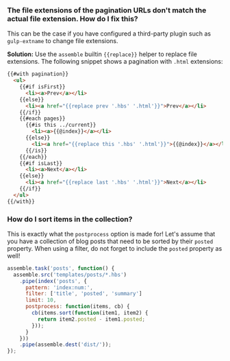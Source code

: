 ### The file extensions of the pagination URLs don't match the actual file extension. How do I fix this?
This can be the case if you have configured a third-party plugin such as `gulp-extname` to change file extensions.

**Solution:** Use the `assemble` builtin `{{replace}}` helper to replace file extensions. The following snippet shows a pagination with `.html` extensions:

```html
{{#with pagination}}
  <ul>
    {{#if isFirst}}
      <li><a>Prev</a></li>
    {{else}}
      <li><a href="{{replace prev '.hbs' '.html'}}">Prev</a></li>
    {{/if}}
    {{#each pages}}
      {{#is this ../current}}
        <li><a>{{@index}}</a></li>
      {{else}}
        <li><a href="{{replace this '.hbs' '.html'}}">{{@index}}</a></li>
      {{/is}}
    {{/each}}
    {{#if isLast}}
      <li><a>Next</a></li>
    {{else}}
      <li><a href="{{replace last '.hbs' '.html'}}">Next</a></li>
    {{/if}}
  </ul>
{{/with}}
```

### How do I sort items in the collection?
This is exactly what the `postprocess` option is made for! Let's assume that you have a collection of blog posts that need to be sorted by their `posted` property. When using a filter, do not forget to include the `posted` property as well!

```js
assemble.task('posts', function() {
  assemble.src('templates/posts/*.hbs')
    .pipe(index('posts', {
      pattern: 'index:num:',
      filter: ['title', 'posted', 'summary']
      limit: 10,
      postprocess: function(items, cb) {
        cb(items.sort(function(item1, item2) {
          return item2.posted - item1.posted;
        }));
      }
    }))
    .pipe(assemble.dest('dist/'));
});
```
